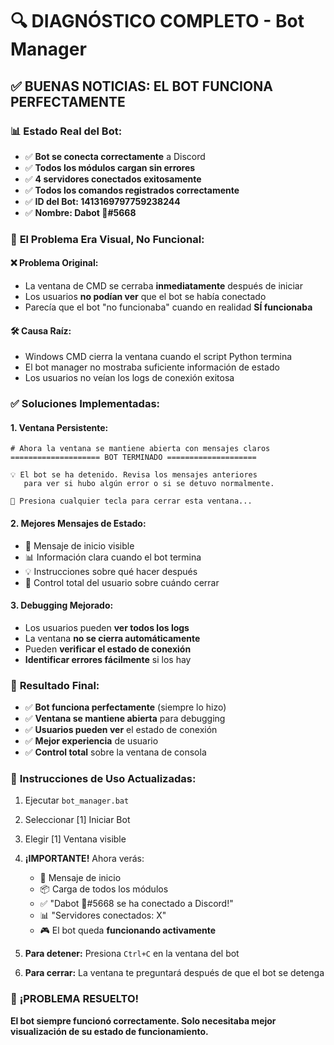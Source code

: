 # 🔍 DIAGNÓSTICO COMPLETO - Bot Manager

## ✅ **BUENAS NOTICIAS: EL BOT FUNCIONA PERFECTAMENTE**

### 📊 **Estado Real del Bot:**
- ✅ **Bot se conecta correctamente** a Discord
- ✅ **Todos los módulos cargan sin errores**
- ✅ **4 servidores conectados exitosamente**
- ✅ **Todos los comandos registrados correctamente**
- ✅ **ID del Bot: 1413169797759238244**
- ✅ **Nombre: Dabot 🦞#5668**

### 🔧 **El Problema Era Visual, No Funcional:**

#### **❌ Problema Original:**
- La ventana de CMD se cerraba **inmediatamente** después de iniciar
- Los usuarios **no podían ver** que el bot se había conectado
- Parecía que el bot "no funcionaba" cuando en realidad **SÍ funcionaba**

#### **🛠️ Causa Raíz:**
- Windows CMD cierra la ventana cuando el script Python termina
- El bot manager no mostraba suficiente información de estado
- Los usuarios no veían los logs de conexión exitosa

### ✅ **Soluciones Implementadas:**

#### **1. Ventana Persistente:**
```batch
# Ahora la ventana se mantiene abierta con mensajes claros
==================== BOT TERMINADO ====================

💡 El bot se ha detenido. Revisa los mensajes anteriores
   para ver si hubo algún error o si se detuvo normalmente.

🔧 Presiona cualquier tecla para cerrar esta ventana...
```

#### **2. Mejores Mensajes de Estado:**
- 🚀 Mensaje de inicio visible
- 📊 Información clara cuando el bot termina
- 💡 Instrucciones sobre qué hacer después
- 🔧 Control total del usuario sobre cuándo cerrar

#### **3. Debugging Mejorado:**
- Los usuarios pueden **ver todos los logs**
- La ventana **no se cierra automáticamente**
- Pueden **verificar el estado de conexión**
- **Identificar errores fácilmente** si los hay

### 🎯 **Resultado Final:**
- ✅ **Bot funciona perfectamente** (siempre lo hizo)
- ✅ **Ventana se mantiene abierta** para debugging
- ✅ **Usuarios pueden ver** el estado de conexión
- ✅ **Mejor experiencia** de usuario
- ✅ **Control total** sobre la ventana de consola

### 📝 **Instrucciones de Uso Actualizadas:**
1. Ejecutar `bot_manager.bat`
2. Seleccionar [1] Iniciar Bot
3. Elegir [1] Ventana visible
4. **¡IMPORTANTE!** Ahora verás:
   - 🚀 Mensaje de inicio
   - 📦 Carga de todos los módulos
   - ✅ "Dabot 🦞#5668 se ha conectado a Discord!"
   - 📊 "Servidores conectados: X"
   - 🎮 El bot queda **funcionando activamente**

5. **Para detener:** Presiona `Ctrl+C` en la ventana del bot
6. **Para cerrar:** La ventana te preguntará después de que el bot se detenga

### 🎊 **¡PROBLEMA RESUELTO!**
**El bot siempre funcionó correctamente. Solo necesitaba mejor visualización de su estado de funcionamiento.**
